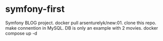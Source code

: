 # symfony-first

Symfony BLOG project.
docker pull arsenturelyk/new:01.
clone this repo.
make connention in MySQL.
DB is only an example with 2 movies.
docker compose up -d
